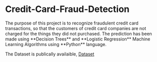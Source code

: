 <h1>Credit-Card-Fraud-Detection</h1>

<p>The purpose of this project is to recognize fraudulent credit card transactions, so that the customers of credit card companies are not charged for the things they did not purchased.
The prediction has been made using **Decision Trees** and **Logistic Regression** Machine Learning Algorithms using **Python** language.

The Dataset is publically availaible, [Dataset](https://www.kaggle.com/mlg-ulb/creditcardfraud) </p>
